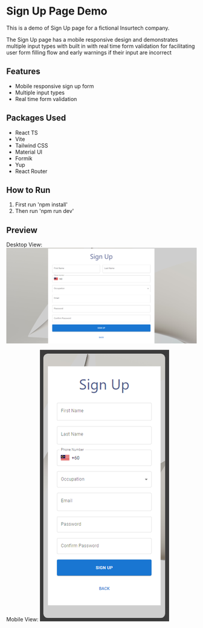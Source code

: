 
# Sign Up Page Demo

This is a demo of Sign Up page for a fictional Insurtech company.

The Sign Up page has a mobile responsive design and demonstrates multiple input types with built in with real time form validation for facilitating user form filling flow and early warnings if their input are incorrect


## Features

- Mobile responsive sign up form
- Multiple input types
- Real time form validation


## Packages Used

- React TS
- Vite
- Tailwind CSS
- Material UI
- Formik 
- Yup 
- React Router 

## How to Run
1. First run 'npm install'
2. Then run 'npm run dev'

## Preview

Desktop View:
![Desktop View](./public/signup-desktop.png)


Mobile View:
![Mobile View](./public/signup-mobile.png)